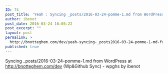 ```yaml
---
ID: 74
post_title: 'Yeah : Syncing _posts/2016-03-24-pomme-1.md from WordPress at http://bnotteghem.com/dev (Wp&amp;Github Sync) &#8211; wpghs'
author: ibenot
post_date: 2016-03-24 16:05:22
post_excerpt: ""
layout: post
permalink: >
  http://bnotteghem.com/dev/yeah-syncing-_posts2016-03-24-pomme-1-md-from-wordpress-at-httpbnotteghem-comdev-wpgithub-sync-wpghs-6/
published: true
---
```

Syncing _posts/2016-03-24-pomme-1.md from WordPress at http://bnotteghem.com/dev (Wp&amp;Github Sync) - wpghs by ibenot